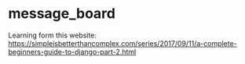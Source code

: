 # message_board
Learning form this website: https://simpleisbetterthancomplex.com/series/2017/09/11/a-complete-beginners-guide-to-django-part-2.html